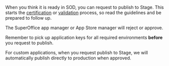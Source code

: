<!-- markdownlint-disable-file MD041 -->
When you think it is ready in SOD, you can request to publish to Stage. This starts the [certification][1] or [validation][2] process, so read the guidelines and be prepared to follow up.

The SuperOffice app manager or App Store manager will reject or approve.

Remember to pick up application keys for all required environments **before** you request to publish.  

For custom applications, when you request publish to Stage, we will automatically publish directly to production when approved.

<!-- Referenced links -->
[1]: ../../apps/certification/certify-app.md
[2]: ../../apps/activate/validate-app.md
